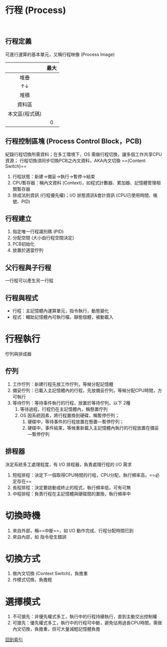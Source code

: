 # 行程 (Process)
<br>

## 行程定義

可進行運算的基本單元，又稱行程映像 (Process Image)

||最大|
|:-:|:-:|
|堆疊||
|↑↓||
|堆積||
|資料區||
|本文區(程式碼)||
||0|

## 行程控制區塊 (Process Control Block，PCB)
紀錄行程切換所需資料；在多工環境下，OS 需做行程切換，讓多個工作共享CPU資源；
行程切換須同步切換PCB之內文資料，AKA內文切換 ==(Content Switch)==

1. 行程狀態：新建→備妥→執行→暫停→結束
2. CPU暫存器：稱內文資料 (Context)，如程式計數器、累加器、記憶體管理相關暫存器
3. 排成法則資訊 (行程優先權)；I/O 狀態資訊&會計資訊 (CPU已使用時間、帳號、PID)

## 行程建立
1. 指定唯一行程識別碼 (PID)
2. 分配空間 (大小由行程空間決定)
3. PCB初始化
4. 放置於適當佇列

## 父行程與子行程
一行程可以產生另一行程

## 行程與程式
* 行程：主記憶體內運算單元，指令執行，動態變化
* 程式：輔助記憶體內可執行檔，靜態個體，被動載入

# 行程執行
佇列與排成器
## 佇列
1. 工作佇列：新建行程先放工作佇列，等候分配記憶體
2. 備妥佇列：已載入主記憶體內的行程，先放備妥佇列，等候分配CPU時間，方可執行
3. 等待佇列：等待事件執行的行程，放置於等待佇列，以下 2種
	1. 等待過程，行程仍在主記憶體內，稱懸置佇列
	2. OS 因系統因素，將行程置換到硬碟，稱暫停佇列；
		1. 硬碟中，等待事件的行程放置在懸置—暫停佇列；
		2. 硬碟中，事件結束，等候重新載入主記憶體內執行的行程放置在備妥—暫停佇列

## 排程器
決定系統多工處理程度，有 I/O 排程器，負責處理行程的 I/O 需求
1. 短程排程：決定下一個取得CPU時間的行程，CPU分配，執行頻率高，==必定存在==
2. 長程排程：決定要啟動或終止的程式，執行頻率低，可有可無
3. 中程排程：負責行程在主記憶體與硬碟間的置換，執行頻率中

# 切換時機
1. 來自外部，稱==中斷==，如 I/O 動作完成、行程分配時間已到
2. 來自內部，如 指令發生錯誤

# 切換方式
1. 做內文切換 (Context Switch)，負擔重
2. 作模式切換，負擔輕

# 選擇模式
1. 不可搶先：非優先權式多工，執行中的行程持續執行，直到主動交出控制權
2. 可搶先：優先權式多工，執行中的行程可中斷，避免佔用過長CPU時間，需做內文切換，負擔重，但可大量減輕記憶體負擔

[回到索引]((%E4%BD%9C%E6%A5%AD%E7%B3%BB%E7%B5%B1%E7%B4%A2%E5%BC%95))